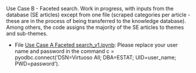 
Use Case B - Faceted search. Work in progress, with inputs from the database (SE articles) except from one file (scraped categories per article - these are in the process of being transferred to the knowledge database). Among others, the code assigns the majority of the SE articles to themes and sub-themes.
* File [Use Case A Faceted search_v1.ipynb](https://github.com/eurostat/NLP4Stat/blob/main/Use%20Case%20A%20Faceted%20search/Use%20Case%20A%20Faceted%20search_v1.ipynb): Please replace your user name and password in the command c = pyodbc.connect('DSN=Virtuoso All; DBA=ESTAT; UID=user_name; PWD=password'). 
